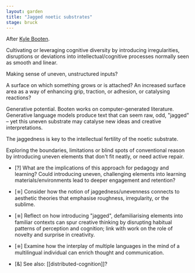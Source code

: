 ```yaml
---  
layout: garden
title: "Jagged noetic substrates"
stage: bruck
---
```

After [Kyle Booten](https://www.kylebooten.me/).

Cultivating or leveraging cognitive diversity by introducing irregularities, disruptions or deviations into intellectual/cognitive processes normally seen as smooth and linear.

Making sense of uneven, unstructured inputs?

A surface on which something grows or is attached? An increased surface area as a way of enhancing grip, traction, or adhesion, or catalysing reactions?

Generative potential. Booten works on computer-generated literature. Generative language models produce text that can seem raw, odd, "jagged" – yet this uneven substrate may catalyse new ideas and creative interpretations.

The jaggedness is key to the intellectual fertility of the noetic substrate.

Exploring the boundaries, limitations or blind spots of conventional reason by introducing uneven elements that don't fit neatly, or need active repair.

- [?] What are the implications of this approach for pedagogy and learning? Could introducing uneven, challenging elements into learning materials/environments lead to deeper engagement and retention?  

- [⎈] Consider how the notion of jaggedness/unevenness connects to aesthetic theories that emphasise roughness, irregularity, or the sublime.
- [⎈] Reflect on how introducing "jagged", defamiliarising elements into familiar contexts can spur creative thinking by disrupting habitual patterns of perception and cognition; link with work on the role of novelty and surprise in creativity.
- [⎈] Examine how the interplay of multiple languages in the mind of a multilingual individual can enrich thought and communication.

- [&] See also: [[distributed-cognition]]?